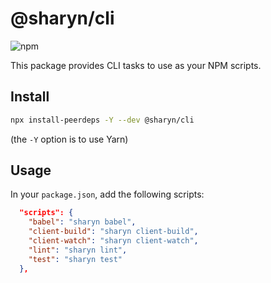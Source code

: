# @sharyn/cli

![ npm](https://img.shields.io/npm/v/@sharyn/cli.svg)

This package provides CLI tasks to use as your NPM scripts.

## Install

```bash
npx install-peerdeps -Y --dev @sharyn/cli
```

(the `-Y` option is to use Yarn)

## Usage

In your `package.json`, add the following scripts:

```json
  "scripts": {
    "babel": "sharyn babel",
    "client-build": "sharyn client-build",
    "client-watch": "sharyn client-watch",
    "lint": "sharyn lint",
    "test": "sharyn test"
  },
```
